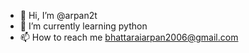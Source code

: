 - 👋 Hi, I’m @arpan2t
- 🌱 I’m currently learning python
- 📫 How to reach me bhattaraiarpan2006@gmail.com

<!---
arpan2t/arpan2t is a ✨ special ✨ repository because its `README.md` (this file) appears on your GitHub profile.
You can click the Preview link to take a look at your changes.
--->
